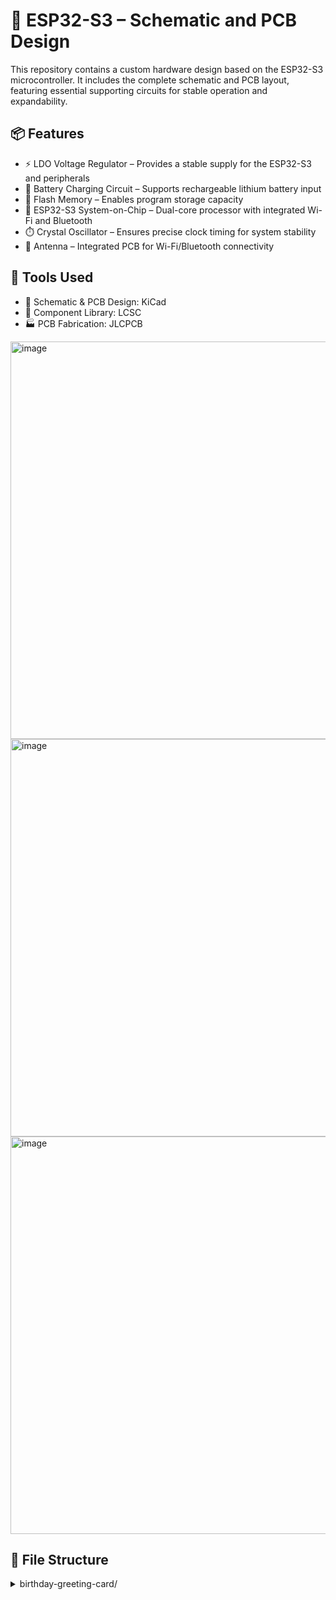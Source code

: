 # 🧠 ESP32-S3 – Schematic and PCB Design

This repository contains a custom hardware design based on the ESP32-S3 microcontroller.
It includes the complete schematic and PCB layout, featuring essential supporting circuits for stable operation and expandability.

## 📦 Features
- ⚡ LDO Voltage Regulator – Provides a stable supply for the ESP32-S3 and peripherals
- 🔋 Battery Charging Circuit – Supports rechargeable lithium battery input
- 💾 Flash Memory – Enables program storage capacity
- 🧩 ESP32-S3 System-on-Chip – Dual-core processor with integrated Wi-Fi and Bluetooth
- ⏱️ Crystal Oscillator – Ensures precise clock timing for system stability
- 📡 Antenna – Integrated PCB for Wi-Fi/Bluetooth connectivity

## 🧰 Tools Used
- 🧮 Schematic & PCB Design: KiCad
- 🧱 Component Library: LCSC
- 🏭 PCB Fabrication: JLCPCB
  
<img width="1170" height="636" alt="image" src="https://github.com/user-attachments/assets/f49cc5ab-6f12-4a3b-b06e-8bd745ad40d5" />

<img width="1170" height="636" alt="image" src="https://github.com/user-attachments/assets/4e9f8042-6859-4ede-b59d-ddabd9c50d42" />

<img width="1170" height="636" alt="image" src="https://github.com/user-attachments/assets/b73b196a-23b6-46e7-aa9c-f092745a82cc" />



## 📁 File Structure

<details>
  <summary>birthday-greeting-card/</summary>
  <ul>
    <li>
      firmware/
      <ul>
        <li>Birhtday_Greetings_V3_ino_copy_202504121542_copy_20250502000147.ino # Arduino sketch</li>
      </ul>
    </li>
    <li>
      pcb/
      <ul>
        <li>Birthday_Greetings_05132025_Gerber.zip # Gerber files for PCB fabrication</li>
      </ul>
    </li>
    <li>
      media/
      <ul>
        <li>(Images and videos of prototype)</li>
      </ul>
    </li>
  </ul>
</details>

